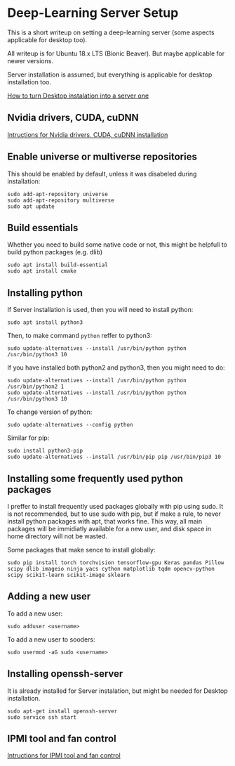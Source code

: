 # Deep-Learning Server Setup
This is a short writeup on setting a deep-learning server (some aspects applicable for desktop too).

All writeup is for Ubuntu 18.x LTS (Bionic Beaver). But maybe applicable for newer versions.

Server installation is assumed, but everything is applicable for desktop installation too. 

[How to turn Desktop instalation into a server one](./DesktopAndServerInstallation.md)

## Nvidia drivers, CUDA, cuDNN
[Intructions for Nvidia drivers, CUDA, cuDNN installation](./NvidiaGraphicsAndCUDA.md)

## Enable universe or multiverse repositories
This should be enabled by default, unless it was disabeled during installation:

    sudo add-apt-repository universe
    sudo add-apt-repository multiverse
    sudo apt update
 
## Build essentials
Whether you need to build some native code or not, this might be helpfull to build python packages (e.g. dlib)

    sudo apt install build-essential
    sudo apt install cmake
 
## Installing python
If Server installation is used, then you will need to install python:
    
    sudo apt install python3
    
Then, to make command `python` reffer to python3:

    sudo update-alternatives --install /usr/bin/python python /usr/bin/python3 10

If you have installed both python2 and python3, then you might need to do:

    sudo update-alternatives --install /usr/bin/python python /usr/bin/python2 1
    sudo update-alternatives --install /usr/bin/python python /usr/bin/python3 10
   
To change version of python:

    sudo update-alternatives --config python

Similar for pip:

    sudo install python3-pip
    sudo update-alternatives --install /usr/bin/pip pip /usr/bin/pip3 10

## Installing some frequently used python packages
I preffer to install frequently used packages globally with pip using sudo. It is not recommended, but to use sudo with pip, but if make a rule, to never install python packages with apt, that works fine. This way, all main packages will be immidiatly available for a new user, and disk space in home directory will not be wasted.

Some packages that make sence to install globally:

    sudo pip install torch torchvision tensorflow-gpu Keras pandas Pillow scipy dlib imageio ninja yacs cython matplotlib tqdm opencv-python scipy scikit-learn scikit-image sklearn  

## Adding a new user
To add a new user:

    sudo adduser <username>
  
To add a new user to sooders:

    sudo usermod -aG sudo <username>

## Installing openssh-server
It is already installed for Server instalation, but might be needed for Desktop installation.

    sudo apt-get install openssh-server
    sudo service ssh start

## IPMI tool and fan control
[Intructions for IPMI tool and fan control](./IPMI_fan_control.md)

